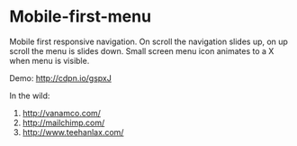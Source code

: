 Mobile-first-menu
=================

Mobile first responsive navigation. On scroll the navigation slides up, on up scroll the menu is slides down.  Small screen menu icon animates to a X when menu is visible. 

Demo: http://cdpn.io/gspxJ

 In the wild:  

 1. http://vanamco.com/ 
 1. http://mailchimp.com/ 
 1. http://www.teehanlax.com/
